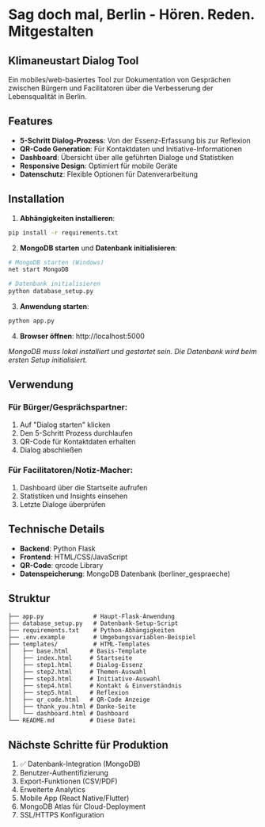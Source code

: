 # Sag doch mal, Berlin - Hören. Reden. Mitgestalten
## Klimaneustart Dialog Tool

Ein mobiles/web-basiertes Tool zur Dokumentation von Gesprächen zwischen Bürgern und Facilitatoren über die Verbesserung der Lebensqualität in Berlin.

## Features

- **5-Schritt Dialog-Prozess**: Von der Essenz-Erfassung bis zur Reflexion
- **QR-Code Generation**: Für Kontaktdaten und Initiative-Informationen
- **Dashboard**: Übersicht über alle geführten Dialoge und Statistiken
- **Responsive Design**: Optimiert für mobile Geräte
- **Datenschutz**: Flexible Optionen für Datenverarbeitung

## Installation

1. **Abhängigkeiten installieren**:
```bash
pip install -r requirements.txt
```

2. **MongoDB starten** und **Datenbank initialisieren**:
```bash
# MongoDB starten (Windows)
net start MongoDB

# Datenbank initialisieren
python database_setup.py
```

3. **Anwendung starten**:
```bash
python app.py
```

4. **Browser öffnen**: http://localhost:5000

*MongoDB muss lokal installiert und gestartet sein. Die Datenbank wird beim ersten Setup initialisiert.*

## Verwendung

### Für Bürger/Gesprächspartner:
1. Auf "Dialog starten" klicken
2. Den 5-Schritt Prozess durchlaufen
3. QR-Code für Kontaktdaten erhalten
4. Dialog abschließen

### Für Facilitatoren/Notiz-Macher:
1. Dashboard über die Startseite aufrufen
2. Statistiken und Insights einsehen
3. Letzte Dialoge überprüfen

## Technische Details

- **Backend**: Python Flask
- **Frontend**: HTML/CSS/JavaScript
- **QR-Code**: qrcode Library
- **Datenspeicherung**: MongoDB Datenbank (berliner_gespraeche)

## Struktur

```
├── app.py              # Haupt-Flask-Anwendung
├── database_setup.py   # Datenbank-Setup-Script
├── requirements.txt    # Python-Abhängigkeiten
├── .env.example        # Umgebungsvariablen-Beispiel
├── templates/          # HTML-Templates
│   ├── base.html      # Basis-Template
│   ├── index.html     # Startseite
│   ├── step1.html     # Dialog-Essenz
│   ├── step2.html     # Themen-Auswahl
│   ├── step3.html     # Initiative-Auswahl
│   ├── step4.html     # Kontakt & Einverständnis
│   ├── step5.html     # Reflexion
│   ├── qr_code.html   # QR-Code Anzeige
│   ├── thank_you.html # Danke-Seite
│   └── dashboard.html # Dashboard
└── README.md          # Diese Datei
```

## Nächste Schritte für Produktion

1. ✅ Datenbank-Integration (MongoDB)
2. Benutzer-Authentifizierung
3. Export-Funktionen (CSV/PDF)
4. Erweiterte Analytics
5. Mobile App (React Native/Flutter)
6. MongoDB Atlas für Cloud-Deployment
7. SSL/HTTPS Konfiguration